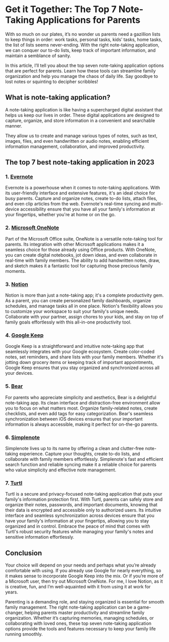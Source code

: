 # Get it Together: The Top 7 Note-Taking Applications for Parents

With so much on our plates, it’s no wonder us parents need a gazillion lists to keep things in order: work tasks, personal tasks, kids’ tasks, home tasks, the list of lists seems never-ending. With the right note-taking application, we can conquer our to-do lists, keep track of important information, and maintain a semblance of sanity.

In this article, I’ll tell you about the top seven note-taking application options that are perfect for parents. Learn how these tools can streamline family organization and help you manage the chaos of daily life. Say goodbye to lost notes or squinting to decipher scribbles!

## What is note-taking application?

A note-taking application is like having a supercharged digital assistant that helps us keep our lives in order. These digital applications are designed to capture, organize, and store information in a convenient and searchable manner.

They allow us to create and manage various types of notes, such as text, images, files, and even handwritten or audio notes, enabling efficient information management, collaboration, and improved productivity.

## The top 7 best note-taking application in 2023

### 1. [Evernote](https://evernote.com/)

Evernote is a powerhouse when it comes to note-taking applications. With its user-friendly interface and extensive features, it's an ideal choice for busy parents. Capture and organize notes, create to-do lists, attach files, and even clip articles from the web. Evernote's real-time syncing and multi-device accessibility ensure that you have all your family's information at your fingertips, whether you're at home or on the go.

### 2. [Microsoft OneNote](https://www.onenote.com/)

Part of the Microsoft Office suite, OneNote is a versatile note-taking tool for parents. Its integration with other Microsoft applications makes it a seamless choice for those already using Office products. With OneNote, you can create digital notebooks, jot down ideas, and even collaborate in real-time with family members. The ability to add handwritten notes, draw, and sketch makes it a fantastic tool for capturing those precious family moments.

### 3. [Notion](https://www.notion.so/)

Notion is more than just a note-taking app; it's a complete productivity gem. As a parent, you can create personalized family dashboards, organize schedules, and manage tasks all in one place. Notion's flexibility allows you to customize your workspace to suit your family's unique needs. Collaborate with your partner, assign chores to your kids, and stay on top of family goals effortlessly with this all-in-one productivity tool.

### 4. [Google Keep](https://www.google.com/keep/)

Google Keep is a straightforward and intuitive note-taking app that seamlessly integrates with your Google ecosystem. Create color-coded notes, set reminders, and share lists with your family members. Whether it's jotting down grocery items or keeping track of important appointments, Google Keep ensures that you stay organized and synchronized across all your devices.

### 5. [Bear](https://bear.app/)

For parents who appreciate simplicity and aesthetics, Bear is a delightful note-taking app. Its clean interface and distraction-free environment allow you to focus on what matters most. Organize family-related notes, create checklists, and even add tags for easy categorization. Bear's seamless synchronization between iOS devices ensures that your important information is always accessible, making it perfect for on-the-go parents.

### 6. [Simplenote](https://simplenote.com/)

Simplenote lives up to its name by offering a clean and clutter-free note-taking experience. Capture your thoughts, create to-do lists, and collaborate with family members effortlessly. Simplenote's fast and efficient search function and reliable syncing make it a reliable choice for parents who value simplicity and effective note management.

### 7. [Turtl](https://turtlapp.com/)

Turtl is a secure and privacy-focused note-taking application that puts your family's information protection first. With Turtl, parents can safely store and organize their notes, passwords, and important documents, knowing that their data is encrypted and accessible only to authorized users. Its intuitive interface and seamless synchronization across devices ensure that you have your family's information at your fingertips, allowing you to stay organized and in control. Embrace the peace of mind that comes with Turtl's robust security features while managing your family's notes and sensitive information effortlessly.


## Conclusion

Your choice will depend on your needs and perhaps what you’re already comfortable with using. If you already use Google for nearly everything, so it makes sense to incorporate Google Keep into the mix. Or if you’re more of a Microsoft user, then try out Microsoft OneNote. For me, I love Notion, as it is creative, fun, and I’m well-aquainted with it from using it at work for years.

Parenting is a demanding role, and staying organized is essential for smooth family management. The right note-taking application can be a game-changer, helping parents master productivity and streamline family organization. Whether it’s capturing memories, managing schedules, or collaborating with loved ones, these top seven note-taking application options provide the tools and features necessary to keep your family life running smoothly.

